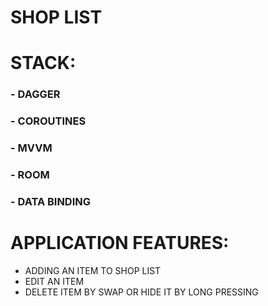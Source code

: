 # SHOP LIST


# STACK:

### - DAGGER

### - COROUTINES

### - MVVM

### - ROOM

### - DATA BINDING



# APPLICATION FEATURES:
- ADDING AN ITEM TO SHOP LIST
- EDIT AN ITEM
- DELETE ITEM BY SWAP OR HIDE IT BY LONG PRESSING